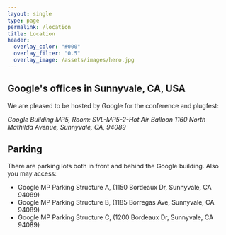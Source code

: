 ```yaml
---
layout: single
type: page
permalink: /location
title: Location
header:
  overlay_color: "#000"
  overlay_filter: "0.5"
  overlay_image: /assets/images/hero.jpg
---
```


## Google's offices in Sunnyvale, CA, USA

We are pleased to be hosted by Google for the conference and plugfest:

   *Google Building MP5, Room: SVL-MP5-2-Hot Air Balloon*
   *1160 North Mathilda Avenue, Sunnyvale, CA, 94089*

## Parking

There are parking lots both in front and behind the Google building. Also you may access:

  * Google MP Parking Structure A, (1150 Bordeaux Dr, Sunnyvale, CA 94089)
  * Google MP Parking Structure B, (1185 Borregas Ave, Sunnyvale, CA 94089)
  * Google MP Parking Structure C, (1200 Bordeaux Dr, Sunnyvale, CA 94089)
